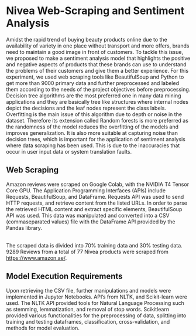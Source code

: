 # Nivea Web-Scraping and Sentiment Analysis

Amidst the rapid trend of buying beauty products online due to the availability of variety in one place without transport and more offers, brands need to maintain a good image in front of customers. To tackle this issue, we proposed to make a sentiment analysis model that highlights the positive and negative aspects of products that these brands can use to understand the problems of their customers and give them a better experience. For this experiment, we used web scraping tools like BeautifulSoup and Python to get more than 9000 primary data and further preprocessed and labeled them according to the needs of the project objectives before preprocessing. Decision tree algorithms are the most preferred one in many data mining applications and they are basically tree like structures where internal nodes depict the decisions and the leaf nodes represent the class labels. Overfitting is the main issue of this algorithm due to depth or noise in the dataset. Therefore its extension called Random forests is more preferred as the randomness of the model reduces the overfitting of the models and improves generalization. It is also more suitable at capturing noise than decision trees, which is important for the application of sentiment analysis where data scraping has been used. This is due to the inaccuracies that occur in user input data or system translation faults.

## Web Scraping

Amazon reviews were scraped on Google Colab, with the NVIDIA T4 Tensor Core GPU. The Application Programming Interfaces (APIs) include Requests, BeautifulSoup, and DataFrame. Requests API was used to send HTTP requests, and retrieve content from the listed URLs. In order to parse the retrieved HTML content and extract specific elements, BeautifulSoup API was used. This data was manipulated and converted into a CSV (commaseparated values) file with the DataFrame API provided by the Pandas library.

<br> The scraped data is divided into 70% training data and 30% testing data. 9289 Reviews from a total of 77 Nivea products were scraped from https://www.amazon.ae/.

## Model Execution Requirements

Upon retrieving the CSV file, further manipulations and models were implemented in Jupyter Notebooks. API’s from NLTK, and Scikit-learn were used. The NLTK API provided tools for Natural Language Processing such as stemming, lemmatization, and removal of stop words. Scikitlearn provided various functionalities for the preprocessing of data, splitting into training and testing dataframes, classification, cross-validation, and methods for model evaluation.
